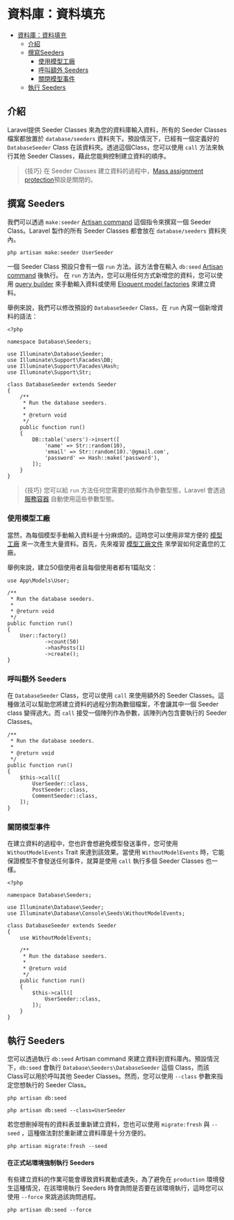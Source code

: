 # 資料庫：資料填充

- [資料庫：資料填充](#資料庫seeding)
  - [介紹](#介紹)
  - [撰寫Seeders](#撰寫seeders)
    - [使用模型工廠](#使用-model-factories)
    - [呼叫額外 Seeders](#呼叫額外-seeders)
    - [關閉模型事件](#關閉-model-events)
  - [執行 Seeders](#執行-seeders)

<a name="introduction"></a>
## 介紹

Laravel提供 Seeder Classes 來為您的資料庫輸入資料，所有的 Seeder Classes 檔案都放置於 `database/seeders` 資料夾下。預設情況下，已經有一個定義好的 `DatabaseSeeder` Class 在該資料夾。透過這個Class，您可以使用 `call` 方法來執行其他 Seeder Classes，藉此您能夠控制建立資料的順序。

> {技巧} 在 Seeder Classes 建立資料的過程中，[Mass assignment protection](/docs/{{version}}/eloquent#mass-assignment)預設是關閉的。


<a name="writing-seeders"></a>
## 撰寫 Seeders

我們可以透過 `make:seeder` [Artisan command](/docs/{{version}}/artisan) 這個指令來撰寫一個 Seeder Class。Laravel 製作的所有 Seeder Classes 都會放在 `database/seeders` 資料夾內。

```shell
php artisan make:seeder UserSeeder
```

一個 Seeder Class 預設只會有一個 `run` 方法。該方法會在輸入 `db:seed` [Artisan command](/docs/{{version}}/artisan) 後執行。
在 `run` 方法內，您可以用任何方式新增您的資料，您可以使用 [query builder](/docs/{{version}}/queries) 來手動輸入資料或使用 [Eloquent model factories](/docs/{{version}}/database-testing#defining-model-factories) 來建立資料。

舉例來說，我們可以修改預設的 `DatabaseSeeder` Class，在 `run` 內寫一個新增資料的語法：

    <?php

    namespace Database\Seeders;

    use Illuminate\Database\Seeder;
    use Illuminate\Support\Facades\DB;
    use Illuminate\Support\Facades\Hash;
    use Illuminate\Support\Str;

    class DatabaseSeeder extends Seeder
    {
        /**
         * Run the database seeders.
         *
         * @return void
         */
        public function run()
        {
            DB::table('users')->insert([
                'name' => Str::random(10),
                'email' => Str::random(10).'@gmail.com',
                'password' => Hash::make('password'),
            ]);
        }
    }

> {技巧} 您可以給 `run` 方法任何您需要的依賴作為參數型態，Laravel 會透過 [服務容器](/docs/{{version}}/container) 自動使用這些參數型態。

<a name="using-model-factories"></a>
### 使用模型工廠

當然，為每個模型手動輸入資料是十分麻煩的。這時您可以使用非常方便的 [模型工廠](/docs/{{version}}/database-testing#defining-model-factories) 來一次產生大量資料。首先，先來複習 [模型工廠文件](/docs/{{version}}/database-testing#defining-model-factories) 來學習如何定義您的工廠。

舉例來說，建立50個使用者且每個使用者都有1篇貼文：

    use App\Models\User;

    /**
     * Run the database seeders.
     *
     * @return void
     */
    public function run()
    {
        User::factory()
                ->count(50)
                ->hasPosts(1)
                ->create();
    }

<a name="calling-additional-seeders"></a>
### 呼叫額外 Seeders

在 `DatabaseSeeder` Class，您可以使用 `call` 來使用額外的 Seeder Classes。這種做法可以幫助您將建立資料的過程分割為數個檔案，不會讓其中一個 Seeder class 變得過大。而 `call` 接受一個陣列作為參數，該陣列內包含要執行的 Seeder Classes。

    /**
     * Run the database seeders.
     *
     * @return void
     */
    public function run()
    {
        $this->call([
            UserSeeder::class,
            PostSeeder::class,
            CommentSeeder::class,
        ]);
    }

<a name="muting-model-events"></a>
### 關閉模型事件

在建立資料的過程中，您也許會想避免模型發送事件，您可使用 `WithoutModelEvents` Trait 來達到該效果。當使用 `WithoutModelEvents` 時，它能保證模型不會發送任何事件，就算是使用 `call` 執行多個 Seeder Classes 也一樣。


    <?php

    namespace Database\Seeders;

    use Illuminate\Database\Seeder;
    use Illuminate\Database\Console\Seeds\WithoutModelEvents;

    class DatabaseSeeder extends Seeder
    {
        use WithoutModelEvents;

        /**
         * Run the database seeders.
         *
         * @return void
         */
        public function run()
        {
            $this->call([
                UserSeeder::class,
            ]);
        }
    }

<a name="running-seeders"></a>
## 執行 Seeders

您可以透過執行 `db:seed` Artisan command 來建立資料到資料庫內。預設情況下，`db:seed` 會執行 `Database\Seeders\DatabaseSeeder` 這個 Class，而該 Class可以用於呼叫其他 Seeder Classes。然而，您可以使用 `--class` 參數來指定您想執行的 Seeder Class。

```shell
php artisan db:seed

php artisan db:seed --class=UserSeeder
```

若您想刪掉現有的資料表並重新建立資料，您也可以使用 `migrate:fresh` 與 `--seed` ，這種做法對於重新建立資料庫是十分方便的。

```shell
php artisan migrate:fresh --seed
```

<a name="forcing-seeding-production"></a>
#### 在正式站環境強制執行 Seeders

有些建立資料的作業可能會導致資料異動或遺失，為了避免在 `production` 環境發生這種情況，在該環境執行 Seeders 時會詢問是否要在該環境執行，這時您可以使用 `--force` 來跳過該詢問過程。

```shell
php artisan db:seed --force
```
